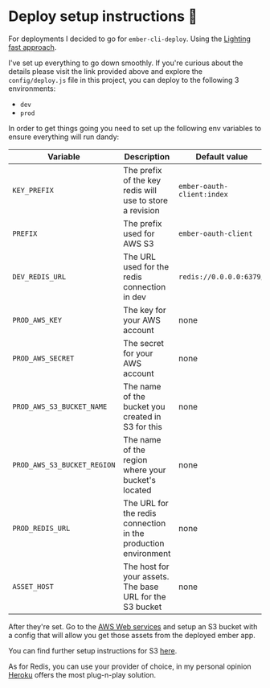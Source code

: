 # Deploy setup instructions :dragon_face:

For deployments I decided to go for `ember-cli-deploy`. Using the [Lighting fast approach](https://www.youtube.com/watch?v=QZVYP3cPcWQ).

I've set up everything to go down smoothly. If you're curious about the details please visit the link provided above and explore the `config/deploy.js` file in this project,
you can deploy to the following 3 environments:

- `dev`
- `prod`

In order to get things going you need to set up the following env variables to ensure everything will run dandy:

| Variable                    | Description                                                    | Default value              |
|-----------------------------|----------------------------------------------------------------|----------------------------|
| `KEY_PREFIX`                | The prefix of the key redis will use to store a revision       | `ember-oauth-client:index` |
| `PREFIX`                    | The prefix used for AWS S3                                     | `ember-oauth-client`       |
| `DEV_REDIS_URL`             | The URL used for the redis connection in dev                   | `redis://0.0.0.0:6379/`    |
| `PROD_AWS_KEY`              | The key for your AWS account                                   | none                       |
| `PROD_AWS_SECRET`           | The secret for your AWS account                                | none                       |
| `PROD_AWS_S3_BUCKET_NAME`   | The name of the bucket you created in S3 for this              | none                       |
| `PROD_AWS_S3_BUCKET_REGION` | The name of the region where your bucket's located             | none                       |
| `PROD_REDIS_URL`            | The URL for the redis connection in the production environment | none                       |
| `ASSET_HOST`                | The host for your assets. The base URL for the S3 bucket       | none                       |


After they're set. Go to the [AWS Web services](https://www.expeditedssl.com/aws-in-plain-english) and setup an S3 bucket with a config that will allow you get those assets from the deployed ember app.

You can find further setup instructions for S3 [here](https://github.com/ember-cli-deploy/ember-cli-deploy-s3).

As for Redis, you can use your provider of choice, in my personal opinion [Heroku](https://elements.heroku.com/) offers the most plug-n-play solution.
